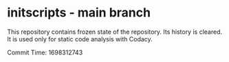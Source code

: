 # initscripts - main branch

This repository contains frozen state of the repository.
Its history is cleared. It is used only for static code
analysis with Codacy.

Commit Time: 1698312743